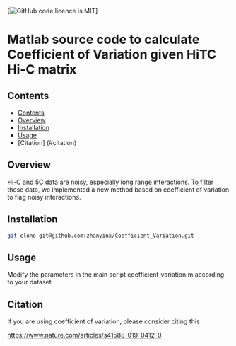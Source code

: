 [![GitHub code licence is MIT](https://img.shields.io/badge/license-MIT-brightgreen.svg)]

# Matlab source code to calculate Coefficient of Variation given HiTC Hi-C matrix

## Contents
- [Contents](#contents)
- [Overview](#overview)
- [Installation](#installation)
- [Usage](#usage)
- [Citation] (#citation)

## Overview

Hi-C and 5C data are noisy, especially long range interactions. To filter these data, we implemented a new method based on coefficient of variation to flag noisy interactions. 

## Installation

```bash
git clone git@github.com:zhanyinx/Coefficient_Variation.git
```

## Usage

Modify the parameters in the main script coefficient_variation.m according to your dataset.

## Citation

If you are using coefficient of variation, please consider citing this

https://www.nature.com/articles/s41588-019-0412-0
